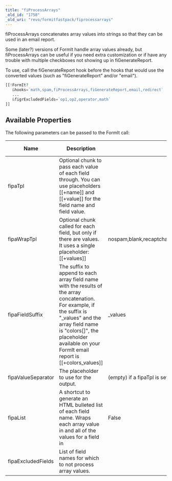 ```yaml
---
title: "fiProcessArrays"
_old_id: "1758"
_old_uri: "revo/formitfastpack/fiprocessarrays"
---
```


fiProcessArrays concatenates array values into strings so that they can be used in an email report.

 Some (later?) versions of FormIt handle array values already, but fiProcessArrays can be useful if you need extra customization or if have any trouble with multiple checkboxes not showing up in fiGenerateReport.

To use, call the fiGenerateReport hook before the hooks that would use the converted values (such as "fiGenerateReport" and/or "email").

 ``` php
[[!FormIt?
    &hooks=`math,spam,fiProcessArrays,fiGenerateReport,email,redirect`
    ...
    &figrExcludedFields=`op1,op2,operator,math`
]]
```

## Available Properties

 The following parameters can be passed to the FormIt call:

 | Name               | Description                                                                                                                                                                                                                                                    | Default Value                                                       | Version Added |
 | ------------------ | -------------------------------------------------------------------------------------------------------------------------------------------------------------------------------------------------------------------------------------------------------------- | ------------------------------------------------------------------- | ------------- |
 | fipaTpl            | Optional chunk to pass each value of each field through. You can use placeholders \[\[+name\]\] and \[\[+value\]\] for the field name and field value.                                                                                                         |                                                                     | 1.1.1         |
 | fipaWrapTpl        | Optional chunk called for each field, but only if there are values. It uses a single placeholder: \[\[+values\]\]                                                                                                                                              | nospam,blank,recaptcha\_challenge\_field,recaptcha\_response\_field | 1.1.1         |
 | fipaFieldSuffix    | The suffix to append to each array field name with the results of the array concatenation. For example, if the suffix is "\_values" and the array field name is "colors\[\]", the placeholder available on your FormIt email report is \[\[+colors\_values\]\] | \_values                                                            |               |
 | fipaValueSeparator | The placeholder to use for the output.                                                                                                                                                                                                                         | (empty) if a fipaTpl is set, otherwise ',' (comma)                  | 1.1.1         |
 | fipaList           | A shortcut to generate an HTML bulleted list of each field name. Wraps each array value in and all of the values for a field in                                                                                                                                | False                                                               |               |
 | fipaExcludedFields | List of field names for which to not process array values.                                                                                                                                                                                                     |                                                                     |               |
